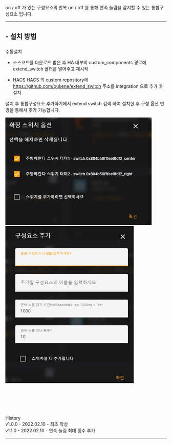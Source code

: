 on / off 가 있는 구성요소의 반복 on / off 를 통해 연속 눌림을 감지할 수 있는 통합구성요소 입니다.

---

## - 설치 방법

###

수동설치

- 소스코드를 다운로드 받은 후 HA 내부의 custom_components 경로에 extend_switch 폴더를 넣어주고 재시작


- HACS
HACS 의 custom repository에 https://github.com/oukene/extend_switch 주소를 integration 으로 추가 후 설치



설치 후 통합구성요소 추가하기에서 extend switch 검색 하여 설치한 후 구성 옵션 변경을 통해서 추가 가능합니다.


![settings.jpg](https://github.com/oukene/extend_switch/blob/main/images/settings.jpg?raw=true)
![settings2.jpg](https://github.com/oukene/extend_switch/blob/main/images/settings2.jpg?raw=true)



<br><br>
---
History
<br>
v1.0.0 - 2022.02.10 - 최초 작성<br>
v1.1.0 - 2022.02.10 - 연속 눌림 최대 횟수 추가<br>

---
<br><br><br>

